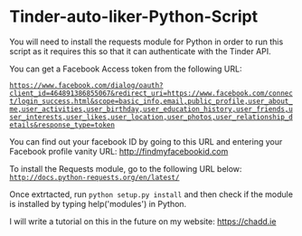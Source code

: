 Tinder-auto-liker-Python-Script
===============================

You will need to install the requests module for Python in order to run this script as it requires this so that it can authenticate with the Tinder API.



You can get a Facebook Access token from the following URL:

<code>https://www.facebook.com/dialog/oauth?client_id=464891386855067&redirect_uri=https://www.facebook.com/connect/login_success.html&scope=basic_info,email,public_profile,user_about_me,user_activities,user_birthday,user_education_history,user_friends,user_interests,user_likes,user_location,user_photos,user_relationship_details&response_type=token</code>

You can find out your facebook ID by going to this URL and entering your Facebook profile vanity URL:
http://findmyfacebookid.com

To install the Requests module, go to the following URL below:
<code>http://docs.python-requests.org/en/latest/</code>

Once extrtacted, run <code>python setup.py install</code> and then check if the module is installed by typing help('modules') in Python.

I will write a tutorial on this in the future on my website: https://chadd.ie
